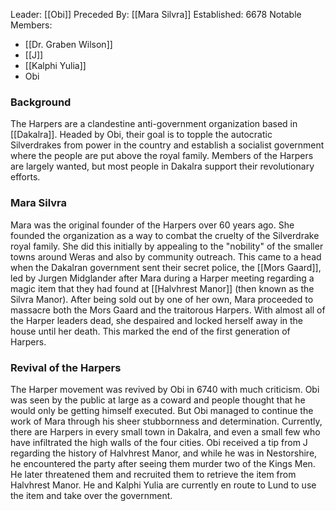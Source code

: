 Leader: [[Obi]]
Preceded By: [[Mara Silvra]]
Established: 6678
Notable Members:
- [[Dr. Graben Wilson]]
- [[J]]
- [[Kalphi Yulia]]
- Obi
### Background
The Harpers are a clandestine anti-government organization based in [[Dakalra]]. Headed by Obi, their goal is to topple the autocratic Silverdrakes from power in the country and establish a socialist government where the people are put above the royal family. Members of the Harpers are largely wanted, but most people in Dakalra support their revolutionary efforts. 

### Mara Silvra
Mara was the original founder of the Harpers over 60 years ago. She founded the organization as a way to combat the cruelty of the Silverdrake royal family. She did this initially by appealing to the "nobility" of the smaller towns around Weras and also by community outreach. This came to a head when the Dakalran government sent their secret police, the [[Mors Gaard]],  led by Jurgen Midglander after Mara during a Harper meeting regarding a magic item that they had found at [[Halvhrest Manor]] (then known as the Silvra Manor). After being sold out by one of her own, Mara proceeded to massacre both the Mors Gaard and the traitorous Harpers. With almost all of the Harper leaders dead, she despaired and locked herself away in the house until her death. This marked the end of the first generation of Harpers.

### Revival of the Harpers
The Harper movement was revived by Obi in 6740 with much criticism. Obi was seen by the public at large as a coward and people thought that he would only be getting himself executed. But Obi managed to continue the work of Mara through his sheer stubbornness and determination. Currently, there are Harpers in every small town in Dakalra, and even a small few who have infiltrated the high walls of the four cities. Obi received a tip from J regarding the history of Halvhrest Manor, and while he was in Nestorshire, he encountered the party after seeing them murder two of the Kings Men. He later threatened them and recruited them to retrieve the item from Halvhrest Manor. He and Kalphi Yulia are currently en route to Lund to use the item and take over the government.